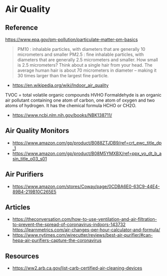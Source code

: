 # Air Quality

## Reference

https://www.epa.gov/pm-pollution/particulate-matter-pm-basics

>PM10 : inhalable particles, with diameters that are generally 10 micrometers and smaller
> PM2.5 : fine inhalable particles, with diameters that are generally 2.5 micrometers and smaller.
How small is 2.5 micrometers? Think about a single hair from your head. The average human hair is about 70 micrometers in diameter – making it 30 times larger than the largest fine particle.

* https://en.wikipedia.org/wiki/Indoor_air_quality

TVOC = total volatile organic compounds
HVHO Formaldehyde is an organic air pollutant containing one atom of carbon, one atom of oxygen and two atoms of hydrogen. It has the chemical formula HCHO or CH2O.

* https://www.ncbi.nlm.nih.gov/books/NBK138711/

## Air Quality Monitors

* https://www.amazon.com/gp/product/B088ZTJDB9/ref=crt_ewc_title_dp_1
* https://www.amazon.com/gp/product/B08M5YMXBX/ref=ppx_yo_dt_b_asin_title_o03_s01


## Air Purifiers

* https://www.amazon.com/stores/Coway/page/0CDBA6E0-63C9-44E4-89B4-219B10C265E5

## Articles

* https://theconversation.com/how-to-use-ventilation-and-air-filtration-to-prevent-the-spread-of-coronavirus-indoors-143732
https://learnmetrics.com/air-changes-per-hour-calculator-and-formula/
* https://www.nytimes.com/wirecutter/reviews/best-air-purifier/#can-hepa-air-purifiers-capture-the-coronavirus

## Resources

* https://ww2.arb.ca.gov/list-carb-certified-air-cleaning-devices
